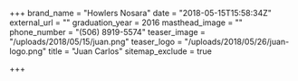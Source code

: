 +++
brand_name = "Howlers Nosara"
date = "2018-05-15T15:58:34Z"
external_url = ""
graduation_year = 2016
masthead_image = ""
phone_number = "(506) 8919-5574"
teaser_image = "/uploads/2018/05/15/juan.png"
teaser_logo = "/uploads/2018/05/26/juan-logo.png"
title = "Juan Carlos"
sitemap_exclude = true

+++
